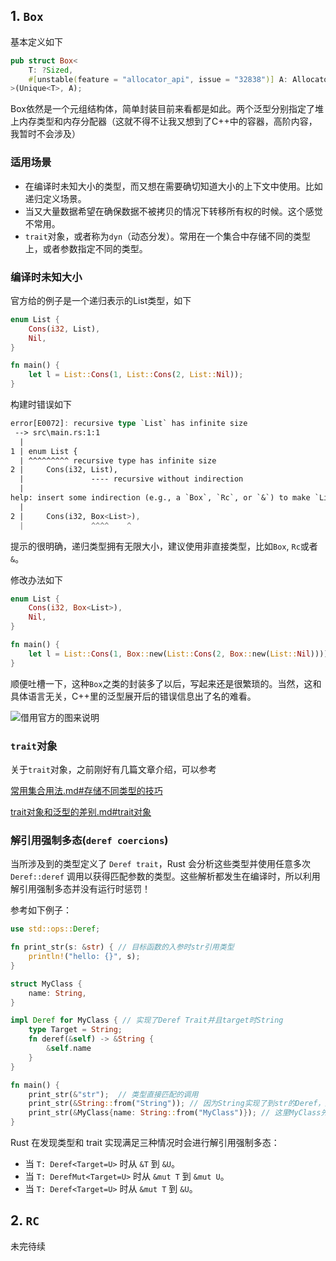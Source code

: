 ## 1. `Box`

基本定义如下

```rust
pub struct Box<
    T: ?Sized,
    #[unstable(feature = "allocator_api", issue = "32838")] A: Allocator = Global,
>(Unique<T>, A);
```

Box依然是一个元组结构体，简单封装目前来看都是如此。两个泛型分别指定了堆上内存类型和内存分配器（这就不得不让我又想到了C++中的容器，高阶内容，我暂时不会涉及）

### 适用场景

- 在编译时未知大小的类型，而又想在需要确切知道大小的上下文中使用。比如递归定义场景。
- 当又大量数据希望在确保数据不被拷贝的情况下转移所有权的时候。这个感觉不常用。
- `trait`对象，或者称为`dyn`（动态分发）。常用在一个集合中存储不同的类型上，或者参数指定不同的类型。



### 编译时未知大小

官方给的例子是一个递归表示的List类型，如下

```rust
enum List {
    Cons(i32, List),
    Nil,
}

fn main() {
    let l = List::Cons(1, List::Cons(2, List::Nil));
}
```

构建时错误如下

```rust
error[E0072]: recursive type `List` has infinite size
 --> src\main.rs:1:1
  |
1 | enum List {
  | ^^^^^^^^^ recursive type has infinite size
2 |     Cons(i32, List),
  |               ---- recursive without indirection
  |
help: insert some indirection (e.g., a `Box`, `Rc`, or `&`) to make `List` representable
  |
2 |     Cons(i32, Box<List>),
  |               ^^^^    ^
```

提示的很明确，递归类型拥有无限大小，建议使用非直接类型，比如`Box`, `Rc`或者`&`。

修改办法如下

```rust
enum List {
    Cons(i32, Box<List>),
    Nil,
}

fn main() {
    let l = List::Cons(1, Box::new(List::Cons(2, Box::new(List::Nil))));
}
```

顺便吐槽一下，这种`Box`之类的封装多了以后，写起来还是很繁琐的。当然，这和具体语言无关，C++里的泛型展开后的错误信息出了名的难看。

![借用官方的图来说明](https://cdn.learnku.com/uploads/images/201905/29/21793/Ufb7qIBPKg.png)

### `trait`对象

关于`trait`对象，之前刚好有几篇文章介绍，可以参考

[常用集合用法.md#存储不同类型的技巧](https://github.com/littleZhuo/rust_training/blob/main/doc/01%20%E9%80%9A%E7%94%A8%E7%B3%BB%E5%88%97/%E5%B8%B8%E7%94%A8%E9%9B%86%E5%90%88%E7%94%A8%E6%B3%95.md#%E5%AD%98%E5%82%A8%E4%B8%8D%E5%90%8C%E7%B1%BB%E5%9E%8B%E7%9A%84%E6%8A%80%E5%B7%A7)

[trait对象和泛型的差别.md#trait对象](https://github.com/littleZhuo/rust_training/blob/main/doc/02%20trait%E7%B3%BB%E5%88%97/trait%E5%AF%B9%E8%B1%A1%E5%92%8C%E6%B3%9B%E5%9E%8B%E7%9A%84%E5%B7%AE%E5%88%AB.md#trait%E5%AF%B9%E8%B1%A1)



### 解引用强制多态(`deref coercions`)

当所涉及到的类型定义了 `Deref trait`，Rust 会分析这些类型并使用任意多次 `Deref::deref` 调用以获得匹配参数的类型。这些解析都发生在编译时，所以利用解引用强制多态并没有运行时惩罚！

参考如下例子：

```rust
use std::ops::Deref;

fn print_str(s: &str) { // 目标函数的入参时str引用类型
    println!("hello: {}", s);
}

struct MyClass {
    name: String,
}

impl Deref for MyClass { // 实现了Deref Trait并且target时String
    type Target = String;
    fn deref(&self) -> &String {
        &self.name
    }
}

fn main() {
    print_str(&"str");  // 类型直接匹配的调用
    print_str(&String::from("String")); // 因为String实现了到str的Deref，所以也可以
    print_str(&MyClass{name: String::from("MyClass")}); // 这里MyClass先自动解引用到了String，然后又由String解引用到了str。
}
```



Rust 在发现类型和 trait 实现满足三种情况时会进行解引用强制多态：

- 当 `T: Deref<Target=U>` 时从 `&T` 到 `&U`。
- 当 `T: DerefMut<Target=U>` 时从 `&mut T` 到 `&mut U`。
- 当 `T: Deref<Target=U>` 时从 `&mut T` 到 `&U`。



## 2. `RC`

未完待续
